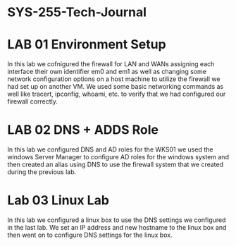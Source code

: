 # SYS-255-Tech-Journal

# LAB 01 Environment Setup
In this lab we cofnigured the firewall for LAN and WANs assigning each interface their own identifier em0 and em1 as well as changing some network configuration options on a host machine to utilize the firewall we had set up on another VM. We used some basic networking commands as well like tracert, ipconfig, whoami, etc. to verify that we had configured our firewall correctly. 

# LAB 02 DNS + ADDS Role
In this lab we configured DNS and AD roles for the WKS01 we used the windows Server Manager to configure AD roles for the windows system and then created an alias using DNS to use the firewall system that we created during the previous lab. 

# Lab 03 Linux Lab
In this lab we configured a linux box to use the DNS settings we configured in the last lab. We set an IP address and new hostname to the linux box and then went on to configure DNS settings for the linux box.
